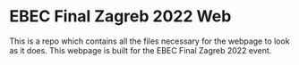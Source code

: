 # EBEC Final Zagreb 2022 Web
This is a repo which contains all the files necessary for the webpage to look as it does. This webpage is built for the EBEC Final Zagreb 2022 event.
